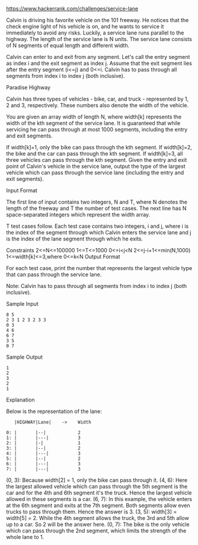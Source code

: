 https://www.hackerrank.com/challenges/service-lane

Calvin is driving his favorite vehicle on the 101 freeway. He notices that the check engine light of his vehicle is on, and he wants to service it immediately to avoid any risks. Luckily, a service lane runs parallel to the highway. The length of the service lane is N units. The service lane consists of N segments of equal length and different width.

Calvin can enter to and exit from any segment. Let's call the entry segment as index i and the exit segment as index j. Assume that the exit segment lies after the entry segment (i<=j) and 0<=i. Calvin has to pass through all segments from index i to index j (both inclusive).

Paradise Highway

Calvin has three types of vehicles - bike, car, and truck - represented by 1, 2 and 3, respectively. These numbers also denote the width of the vehicle.

You are given an array width of length N, where width[k] represents the width of the kth segment of the service lane. It is guaranteed that while servicing he can pass through at most 1000 segments, including the entry and exit segments.

If width[k]=1, only the bike can pass through the kth segment.
If width[k]=2, the bike and the car can pass through the kth segment.
If width[k]=3, all three vehicles can pass through the kth segment.
Given the entry and exit point of Calvin's vehicle in the service lane, output the type of the largest vehicle which can pass through the service lane (including the entry and exit segments).

Input Format

The first line of input contains two integers, N and T, where N denotes the length of the freeway and T the number of test cases. The next line has N space-separated integers which represent the width array.

T test cases follow. Each test case contains two integers, i and j, where i is the index of the segment through which Calvin enters the service lane and j is the index of the lane segment through which he exits.

Constraints 
2<=N<=100000 
1<=T<=1000 
0<=i<j<N 
2<=j-i+1<=min(N,1000) 
1<=width[k]<=3,where 0<=k<N
Output Format

For each test case, print the number that represents the largest vehicle type that can pass through the service lane.

Note: Calvin has to pass through all segments from index i to index j (both inclusive).

Sample Input
```
8 5
2 3 1 2 3 2 3 3
0 3
4 6
6 7
3 5
0 7
```
Sample Output
```
1
2
3
2
1
```
Explanation

Below is the representation of the lane:
```
   |HIGHWAY|Lane|    ->    Width

0: |       |--|            2
1: |       |---|           3
2: |       |-|             1
3: |       |--|            2
4: |       |---|           3
5: |       |--|            2
6: |       |---|           3
7: |       |---|           3
```
(0, 3): Because width[2] = 1, only the bike can pass through it.
(4, 6): Here the largest allowed vehicle which can pass through the 5th segment is the car and for the 4th and 6th segment it's the truck. Hence the largest vehicle allowed in these segments is a car.
(6, 7): In this example, the vehicle enters at the 6th segment and exits at the 7th segment. Both segments allow even trucks to pass through them. Hence the answer is 3.
(3, 5): width[3] = width[5] = 2. While the 4th segment allows the truck, the 3rd and 5th allow up to a car. So 2 will be the answer here.
(0, 7): The bike is the only vehicle which can pass through the 2nd segment, which limits the strength of the whole lane to 1.